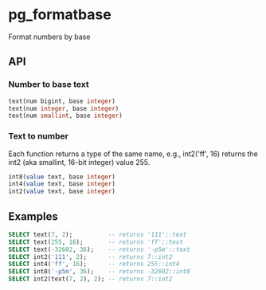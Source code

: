 # pg_formatbase
Format numbers by base

## API

### Number to base text
```sql
text(num bigint, base integer)
text(num integer, base integer)
text(num smallint, base integer)
```

### Text to number

Each function returns a type of the same name, e.g., int2('ff', 16) returns the int2 (aka smallint, 16-bit integer) value 255.

```sql
int8(value text, base integer)
int4(value text, base integer)
int2(value text, base integer)
```

## Examples

```sql
SELECT text(7, 2);          -- returns '111'::text
SELECT text(255, 16);       -- returns 'ff'::text
SELECT text(-32602, 36);    -- returns '-p5m'::text
SELECT int2('111', 2);      -- returns 7::int2
SELECT int4('ff', 16);      -- returns 255::int4
SELECT int8('-p5m', 36);    -- returns -32602::int8
SELECT int2(text(7, 2), 2); -- returns 7::int2
```
